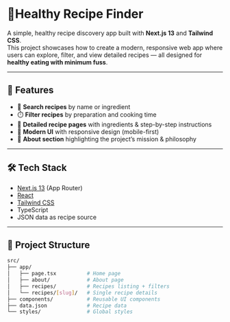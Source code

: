 # 🍲Healthy Recipe Finder

A simple, healthy recipe discovery app built with **Next.js 13** and **Tailwind CSS**.  
This project showcases how to create a modern, responsive web app where users can explore, filter, and view detailed recipes — all designed for **healthy eating with minimum fuss**.

---

## 🚀 Features

- 🔎 **Search recipes** by name or ingredient  
- ⏱️ **Filter recipes** by preparation and cooking time  
- 📖 **Detailed recipe pages** with ingredients & step-by-step instructions  
- 🎨 **Modern UI** with responsive design (mobile-first)  
- 🥗 **About section** highlighting the project’s mission & philosophy  

---

## 🛠️ Tech Stack

- [Next.js 13](https://nextjs.org/) (App Router)  
- [React](https://react.dev/)  
- [Tailwind CSS](https://tailwindcss.com/)  
- TypeScript  
- JSON data as recipe source  

---

## 📂 Project Structure
```bash
src/
├── app/
│   ├── page.tsx          # Home page
│   ├── about/            # About page
│   ├── recipes/          # Recipes listing + filters
│   └── recipes/[slug]/   # Single recipe details
├── components/           # Reusable UI components
├── data.json             # Recipe data
└── styles/               # Global styles





